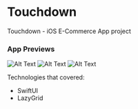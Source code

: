 # Touchdown 
Touchdown - iOS E-Commerce App project

### App Previews
![Alt Text](https://media.giphy.com/media/sL18rRQSyzeZcjjVE2/giphy.gif) 
![Alt Text](https://media.giphy.com/media/lXCTVOrrHPcNP1dXiv/giphy.gif)
![Alt Text](https://media.giphy.com/media/UcBpQ5APo74MQ9n98n/giphy.gif)

Technologies that covered:

- SwiftUI
- LazyGrid
